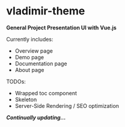 # vladimir-theme

**General Project Presentation UI with Vue.js**

Currently includes:

- Overview page
- Demo page
- Documentation page
- About page

TODOs:

- Wrapped toc component
- Skeleton
- Server-Side Rendering / SEO optimization

***Continually updating...***
